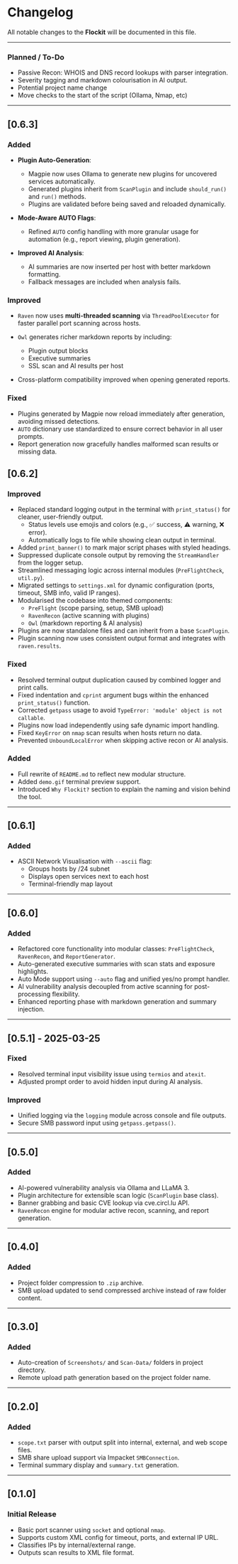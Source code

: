 # Changelog

All notable changes to the **Flockit** will be documented in this file.

---

### Planned / To-Do
- Passive Recon: WHOIS and DNS record lookups with parser integration.
- Severity tagging and markdown colourisation in AI output.
- Potential project name change
- Move checks to the start of the script (Ollama, Nmap, etc)
---
## [0.6.3]

### Added
- **Plugin Auto-Generation**:
  - Magpie now uses Ollama to generate new plugins for uncovered services automatically.
  - Generated plugins inherit from `ScanPlugin` and include `should_run()` and `run()` methods.
  - Plugins are validated before being saved and reloaded dynamically.

- **Mode-Aware AUTO Flags**:
  - Refined `AUTO` config handling with more granular usage for automation (e.g., report viewing, plugin generation).

- **Improved AI Analysis**:
  - AI summaries are now inserted per host with better markdown formatting.
  - Fallback messages are included when analysis fails.

### Improved
- `Raven` now uses **multi-threaded scanning** via `ThreadPoolExecutor` for faster parallel port scanning across hosts.
- `Owl` generates richer markdown reports by including:
  - Plugin output blocks
  - Executive summaries
  - SSL scan and AI results per host

- Cross-platform compatibility improved when opening generated reports.

### Fixed
- Plugins generated by Magpie now reload immediately after generation, avoiding missed detections.
- `AUTO` dictionary use standardized to ensure correct behavior in all user prompts.
- Report generation now gracefully handles malformed scan results or missing data.

## [0.6.2]

### Improved
- Replaced standard logging output in the terminal with `print_status()` for cleaner, user-friendly output.
  - Status levels use emojis and colors (e.g., ✅ success, ⚠️ warning, ❌ error).
  - Automatically logs to file while showing clean output in terminal.
- Added `print_banner()` to mark major script phases with styled headings.
- Suppressed duplicate console output by removing the `StreamHandler` from the logger setup.
- Streamlined messaging logic across internal modules (`PreFlightCheck`, `util.py`).
- Migrated settings to `settings.xml` for dynamic configuration (ports, timeout, SMB info, valid IP ranges).
- Modularised the codebase into themed components:
  - `PreFlight` (scope parsing, setup, SMB upload)
  - `RavenRecon` (active scanning with plugins)
  - `Owl` (markdown reporting & AI analysis)
- Plugins are now standalone files and can inherit from a base `ScanPlugin`.
- Plugin scanning now uses consistent output format and integrates with `raven.results`.

### Fixed
- Resolved terminal output duplication caused by combined logger and print calls.
- Fixed indentation and `cprint` argument bugs within the enhanced `print_status()` function.
- Corrected `getpass` usage to avoid `TypeError: 'module' object is not callable`.
- Plugins now load independently using safe dynamic import handling.
- Fixed `KeyError` on `nmap` scan results when hosts return no data.
- Prevented `UnboundLocalError` when skipping active recon or AI analysis.

### Added
- Full rewrite of `README.md` to reflect new modular structure.
- Added `demo.gif` terminal preview support.
- Introduced `Why Flockit?` section to explain the naming and vision behind the tool.

---

## [0.6.1]

### Added
- ASCII Network Visualisation with `--ascii` flag:
  - Groups hosts by /24 subnet
  - Displays open services next to each host
  - Terminal-friendly map layout

---

## [0.6.0]

### Added
- Refactored core functionality into modular classes: `PreFlightCheck`, `RavenRecon`, and `ReportGenerator`.
- Auto-generated executive summaries with scan stats and exposure highlights.
- Auto Mode support using `--auto` flag and unified yes/no prompt handler.
- AI vulnerability analysis decoupled from active scanning for post-processing flexibility.
- Enhanced reporting phase with markdown generation and summary injection.

---

## [0.5.1] - 2025-03-25

### Fixed
- Resolved terminal input visibility issue using `termios` and `atexit`.
- Adjusted prompt order to avoid hidden input during AI analysis.

### Improved
- Unified logging via the `logging` module across console and file outputs.
- Secure SMB password input using `getpass.getpass()`.

---

## [0.5.0]

### Added
- AI-powered vulnerability analysis via Ollama and LLaMA 3.
- Plugin architecture for extensible scan logic (`ScanPlugin` base class).
- Banner grabbing and basic CVE lookup via cve.circl.lu API.
- `RavenRecon` engine for modular active recon, scanning, and report generation.

---

## [0.4.0]

### Added
- Project folder compression to `.zip` archive.
- SMB upload updated to send compressed archive instead of raw folder content.

---

## [0.3.0]

### Added
- Auto-creation of `Screenshots/` and `Scan-Data/` folders in project directory.
- Remote upload path generation based on the project folder name.

---

## [0.2.0]

### Added
- `scope.txt` parser with output split into internal, external, and web scope files.
- SMB share upload support via Impacket `SMBConnection`.
- Terminal summary display and `summary.txt` generation.

---

## [0.1.0]

### Initial Release
- Basic port scanner using `socket` and optional `nmap`.
- Supports custom XML config for timeout, ports, and external IP URL.
- Classifies IPs by internal/external range.
- Outputs scan results to XML file format.
